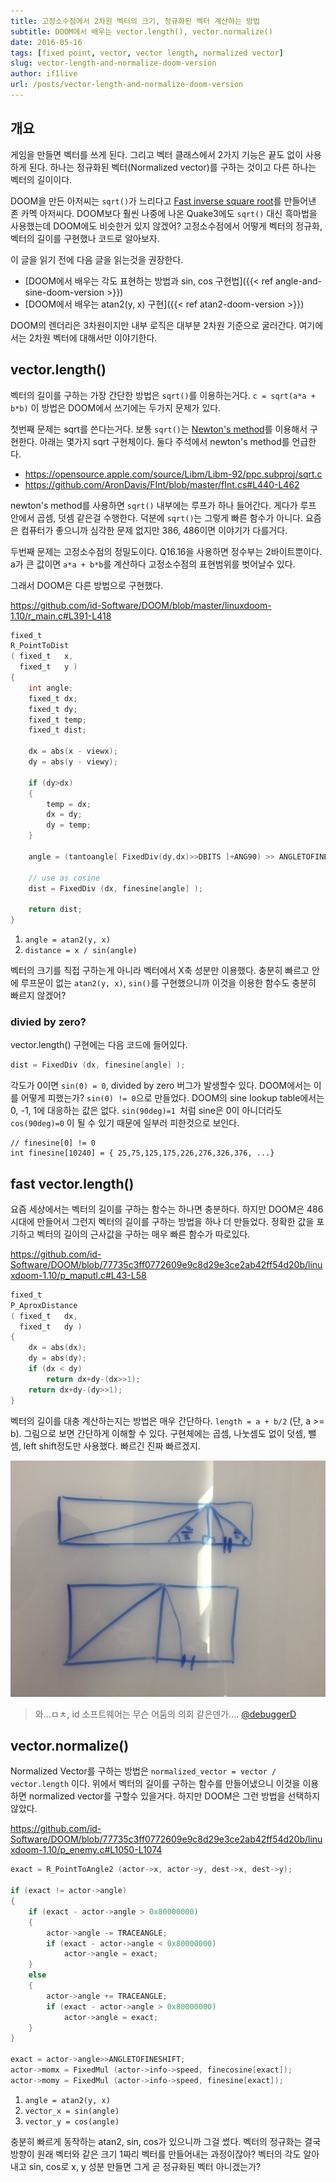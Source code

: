 ```yaml
---
title: 고정소수점에서 2차원 벡터의 크기, 정규화된 벡터 계산하는 방법
subtitle: DOOM에서 배우는 vector.length(), vector.normalize()
date: 2016-05-16
tags: [fixed point, vector, vector length, normalized vector]
slug: vector-length-and-normalize-doom-version
author: if1live
url: /posts/vector-length-and-normalize-doom-version
---
```


## 개요

게임을 만들면 벡터를 쓰게 된다. 그리고 벡터 클래스에서 2가지 기능은 끝도 없이 사용하게 된다.
하나는 정규화된 벡터(Normalized vector)를 구하는 것이고 다른 하나는 벡터의 길이이다.

DOOM을 만든 아저씨는 `sqrt()`가 느리다고 [Fast inverse square root][wiki_fast_invsqrt]를 만들어낸 존 카멕 아저씨다.
DOOM보다 훨씬 나중에 나온 Quake3에도 `sqrt()` 대신 흑마법을 사용했는데 DOOM에도 비슷한거 있지 않겠어?
고정소수점에서 어떻게 벡터의 정규화, 벡터의 길이를 구현했나 코드로 알아보자.

이 글을 읽기 전에 다음 글을 읽는것을 권장한다.

* [DOOM에서 배우는 각도 표현하는 방법과 sin, cos 구현법]({{< ref angle-and-sine-doom-version >}})
* [DOOM에서 배우는 atan2(y, x) 구현]({{< ref atan2-doom-version >}})

DOOM의 렌더리은 3차원이지만 내부 로직은 대부분 2차원 기준으로 굴러간다. 여기에서는 2차원 벡터에 대해서만 이야기한다.

## vector.length()

벡터의 길이를 구하는 가장 간단한 방법은 `sqrt()`를 이용하는거다. `c = sqrt(a*a + b*b)`
이 방법은 DOOM에서 쓰기에는 두가지 문제가 있다.

첫번째 문제는 sqrt를 쓴다는거다.
보통 `sqrt()`는 [Newton's method][wiki_newton_method_sqrt]를 이용해서 구현한다.
아래는 몇가지 sqrt 구현체이다. 둘다 주석에서 newton's method를 언급한다.

* https://opensource.apple.com/source/Libm/Libm-92/ppc.subproj/sqrt.c
* https://github.com/AronDavis/FInt/blob/master/fInt.cs#L440-L462

newton's method를 사용하면 `sqrt()` 내부에는 루프가 하나 들어간다.
게다가 루프 안에서 곱셈, 덧셈 같은걸 수행한다.
덕분에 `sqrt()`는 그렇게 빠른 함수가 아니다.
요즘은 컴퓨터가 좋으니까 심각한 문제 없지만 386, 486이면 이야기가 다를거다.

두번째 문제는 고정소수점의 정밀도이다.
Q16.16을 사용하면 정수부는 2바이트뿐이다.
a가 큰 값이면 `a*a + b*b`를 계산하다 고정소수점의 표현범위를 벗어날수 있다.

그래서 DOOM은 다른 방법으로 구현했다.

https://github.com/id-Software/DOOM/blob/master/linuxdoom-1.10/r_main.c#L391-L418

```c
fixed_t
R_PointToDist
( fixed_t	x,
  fixed_t	y )
{
    int angle;
    fixed_t dx;
    fixed_t dy;
    fixed_t temp;
    fixed_t dist;

    dx = abs(x - viewx);
    dy = abs(y - viewy);

    if (dy>dx)
    {
        temp = dx;
        dx = dy;
        dy = temp;
    }

    angle = (tantoangle[ FixedDiv(dy,dx)>>DBITS ]+ANG90) >> ANGLETOFINESHIFT;

    // use as cosine
    dist = FixedDiv (dx, finesine[angle] );

    return dist;
}
```

1. `angle = atan2(y, x)`
2. `distance = x / sin(angle)`

벡터의 크기를 직접 구하는게 아니라 벡터에서 X축 성분만 이용했다.
충분히 빠르고 안에 루프문이 없는 `atan2(y, x)`, `sin()`를 구현했으니까 이것을 이용한 함수도 충분히 빠르지 않겠어?

### divied by zero?
vector.length() 구현에는 다음 코드에 들어있다.
```c
dist = FixedDiv (dx, finesine[angle] );
```

각도가 0이면 `sin(0) = 0`, divided by zero 버그가 발생할수 있다.
DOOM에서는 이를 어떻게 피했는가? `sin(0) != 0`으로 만들었다.
DOOM의 sine lookup table에서는 0, -1, 1에 대응하는 값은 없다.
`sin(90deg)=1 `처럼 sine은 0이 아니더라도 `cos(90deg)=0` 이 될 수 있기 때문에 일부러 피한것으로 보인다.

```
// finesine[0] != 0
int finesine[10240] = { 25,75,125,175,226,276,326,376, ...}
```

## fast vector.length()

요즘 세상에서는 벡터의 길이를 구하는 함수는 하나면 충분하다.
하지만 DOOM은 486 시대에 만들어서 그런지 벡터의 길이를 구하는 방법을 하나 더 만들었다.
정확한 값을 포기하고 벡터의 길이의 근사값을 구하는 매우 빠른 함수가 따로있다.

https://github.com/id-Software/DOOM/blob/77735c3ff0772609e9c8d29e3ce2ab42ff54d20b/linuxdoom-1.10/p_maputl.c#L43-L58

```c
fixed_t
P_AproxDistance
( fixed_t	dx,
  fixed_t	dy )
{
    dx = abs(dx);
    dy = abs(dy);
    if (dx < dy)
        return dx+dy-(dx>>1);
    return dx+dy-(dy>>1);
}
```

벡터의 길이를 대충 계산하는지는 방법은 매우 간단하다. `length = a + b/2` (단, a >= b).
그림으로 보면 간단하게 이해할 수 있다.
구현체에는 곱셈, 나눗셈도 없이 덧셈, 뺄셈, left shift정도만 사용했다. 빠르긴 진짜 빠르겠지.


![AproxDistance](vector-length-triangle-debuggerd.jpg)

> 와...ㅁㅊ, id 소프트웨어는 무슨 어둠의 의회 같은덴가....
> [@debuggerD](https://twitter.com/debuggerD/status/727748272945762305)

## vector.normalize()

Normalized Vector를 구하는 방법은 `normalized_vector = vector / vector.length` 이다.
위에서 벡터의 길이를 구하는 함수를 만들어냈으니 이것을 이용하면 normalized vector를 구할수 있을거다.
하지만 DOOM은 그런 방법을 선택하지 않았다.


https://github.com/id-Software/DOOM/blob/77735c3ff0772609e9c8d29e3ce2ab42ff54d20b/linuxdoom-1.10/p_enemy.c#L1050-L1074

```c
exact = R_PointToAngle2 (actor->x, actor->y, dest->x, dest->y);

if (exact != actor->angle)
{
    if (exact - actor->angle > 0x80000000)
    {
        actor->angle -= TRACEANGLE;
        if (exact - actor->angle < 0x80000000)
            actor->angle = exact;
    }
    else
    {
        actor->angle += TRACEANGLE;
        if (exact - actor->angle > 0x80000000)
            actor->angle = exact;
    }
}

exact = actor->angle>>ANGLETOFINESHIFT;
actor->momx = FixedMul (actor->info->speed, finecosine[exact]);
actor->momy = FixedMul (actor->info->speed, finesine[exact]);
```

1. `angle = atan2(y, x)`
2. `vector_x = sin(angle)`
3. `vector_y = cos(angle)`

충분히 빠르게 동작하는 atan2, sin, cos가 있으니까 그걸 썼다.
벡터의 정규화는 결국 방향이 원래 벡터와 같은 크기 1짜리 벡터를 만들어내는 과정이잖아?
벡터의 각도 알아내고 sin, cos로 x, y 성분 만들면 그게 곧 정규화된 벡터 아니겠는가?


[wiki_fast_invsqrt]: https://en.wikipedia.org/wiki/Fast_inverse_square_root
[wiki_newton_method_sqrt]: https://en.wikipedia.org/wiki/Newton's_method#Square_root_of_a_number
